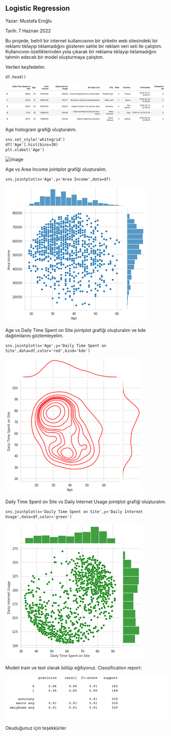 
## Logistic Regression 

Yazar: Mustafa Eroğlu

Tarih: 7 Haziran 2022

<p>
Bu projede, belirli bir internet kullancısının bir şirketin web sitesindeki bir reklamı tıklayıp tıklamadığını gösteren sahte bir reklam veri seti ile çalıştım. Kullanıcının özelliklerinden yola çıkarak bir reklama tıklayıp tıklamadığını tahmin edecek bir model oluşturmaya çalıştım.
</p>

<p> Verileri keşfedelim.</p>

```
df.head()
```

![image](/img/df-logistic.png)


<p>Age histogram grafiği oluşturalım.</p>

```
sns.set_style('whitegrid')
df['Age'].hist(bins=30)
plt.xlabel('Age')
```

![image](/img/agehıst.png)

<p>Age vs Area Income jointplot grafiği oluşturalım.</p>

```
sns.jointplot(x='Age',y='Area Income',data=df)
```
![image](/img/age-AREA-INCOME.png)

<p>Age vs Daily Time Spent on Site jointplot grafiği oluşturalım ve kde dağılımlarını gözlemleyelim. </p>

```
sns.jointplot(x='Age',y='Daily Time Spent on Site',data=df,color='red',kind='kde')
```
![image](/img/daily-time-age.png)

<p> Daily Time Spent on Site vs Daily Internet Usage jointplot grafiği oluşturalım. </p>

```
sns.jointplot(x='Daily Time Spent on Site',y='Daily Internet Usage',data=df,color='green')
```
![image](/img/daily-time-net-usage.png)

<p> Modeli train ve test olarak bölüp eğitiyoruz. Classification report:  </p>

![image](/img/logistic-report.png)


<p>Okuduğunuz için teşekkürler </p>


